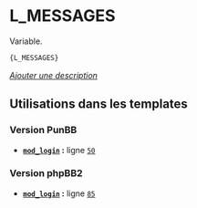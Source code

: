 # L_MESSAGES


Variable.

```html
{L_MESSAGES}
```

[*Ajouter une description*](https://fa-tvars.appspot.com/var/L_MESSAGES)

## Utilisations dans les templates

### Version PunBB
* __[`mod_login`](../tpl/var/punbb/mod_login.md#readme) :__ ligne [`50`](../tpl/src/punbb/mod_login.tpl#L50)

### Version phpBB2
* __[`mod_login`](../tpl/var/subsilver/mod_login.md#readme) :__ ligne [`85`](../tpl/src/subsilver/mod_login.tpl#L85)